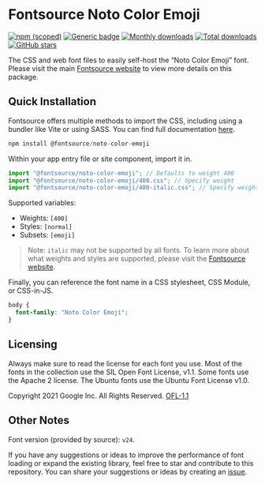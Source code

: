 # Fontsource Noto Color Emoji

[![npm (scoped)](https://img.shields.io/npm/v/@fontsource/noto-color-emoji?color=brightgreen)](https://www.npmjs.com/package/@fontsource/noto-color-emoji) [![Generic badge](https://img.shields.io/badge/fontsource-passing-brightgreen)](https://github.com/fontsource/fontsource) [![Monthly downloads](https://badgen.net/npm/dm/@fontsource/noto-color-emoji)](https://github.com/fontsource/fontsource) [![Total downloads](https://badgen.net/npm/dt/@fontsource/noto-color-emoji)](https://github.com/fontsource/fontsource) [![GitHub stars](https://img.shields.io/github/stars/fontsource/fontsource.svg?style=social&label=Star)](https://github.com/fontsource/fontsource/stargazers)

The CSS and web font files to easily self-host the “Noto Color Emoji” font. Please visit the main [Fontsource website](https://fontsource.org/fonts/noto-color-emoji) to view more details on this package.

## Quick Installation

Fontsource offers multiple methods to import the CSS, including using a bundler like Vite or using SASS. You can find full documentation [here](https://fontsource.org/docs/getting-started/introduction).

```javascript
npm install @fontsource/noto-color-emoji
```

Within your app entry file or site component, import it in.

```javascript
import "@fontsource/noto-color-emoji"; // Defaults to weight 400
import "@fontsource/noto-color-emoji/400.css"; // Specify weight
import "@fontsource/noto-color-emoji/400-italic.css"; // Specify weight and style
```

Supported variables:
- Weights: `[400]`
- Styles: `[normal]`
- Subsets: `[emoji]`

> Note: `italic` may not be supported by all fonts. To learn more about what weights and styles are supported, please visit the [Fontsource website](https://fontsource.org/fonts/noto-color-emoji).

Finally, you can reference the font name in a CSS stylesheet, CSS Module, or CSS-in-JS.

```css
body {
  font-family: "Noto Color Emoji";
}
```

## Licensing
Always make sure to read the license for each font you use. Most of the fonts in the collection use the SIL Open Font License, v1.1. Some fonts use the Apache 2 license. The Ubuntu fonts use the Ubuntu Font License v1.0.

Copyright 2021 Google Inc. All Rights Reserved.
[OFL-1.1](http://scripts.sil.org/OFL)

## Other Notes
Font version (provided by source): `v24`.

If you have any suggestions or ideas to improve the performance of font loading or expand the existing library, feel free to star and contribute to this repository. You can share your suggestions or ideas by creating an [issue](https://github.com/fontsource/fontsource/issues).